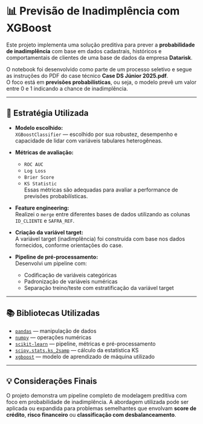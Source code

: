 # 📊 Previsão de Inadimplência com XGBoost

Este projeto implementa uma solução preditiva para prever a **probabilidade de inadimplência** com base em dados cadastrais, históricos e comportamentais de clientes de uma base de dados da empresa **Datarisk**.

O notebook foi desenvolvido como parte de um processo seletivo e segue as instruções do PDF do case técnico **Case DS Júnior 2025.pdf**.  
O foco está em **previsões probabilísticas**, ou seja, o modelo prevê um valor entre 0 e 1 indicando a chance de inadimplência.

---

## 🚀 Estratégia Utilizada

- **Modelo escolhido:**  
  `XGBoostClassifier` — escolhido por sua robustez, desempenho e capacidade de lidar com variáveis tabulares heterogêneas.

- **Métricas de avaliação:**  
  - `ROC AUC`  
  - `Log Loss`  
  - `Brier Score`  
  - `KS Statistic`  
  Essas métricas são adequadas para avaliar a performance de previsões probabilísticas.

- **Feature engineering:**  
  Realizei o `merge` entre diferentes bases de dados utilizando as colunas `ID_CLIENTE` e `SAFRA_REF`.

- **Criação da variável target:**  
  A variável target (inadimplência) foi construída com base nos dados fornecidos, conforme orientações do case.

- **Pipeline de pré-processamento:**  
  Desenvolvi um pipeline com:
  - Codificação de variáveis categóricas  
  - Padronização de variáveis numéricas  
  - Separação treino/teste com estratificação da variável target  

---

## 📚 Bibliotecas Utilizadas

- [`pandas`](https://pandas.pydata.org/) — manipulação de dados  
- [`numpy`](https://numpy.org/) — operações numéricas  
- [`scikit-learn`](https://scikit-learn.org/) — pipeline, métricas e pré-processamento  
- [`scipy.stats.ks_2samp`](https://docs.scipy.org/doc/scipy/reference/generated/scipy.stats.ks_2samp.html) — cálculo da estatística KS  
- [`xgboost`](https://xgboost.readthedocs.io/) — modelo de aprendizado de máquina utilizado

---

## 💡 Considerações Finais

O projeto demonstra um pipeline completo de modelagem preditiva com foco em probabilidade de inadimplência. A abordagem utilizada pode ser aplicada ou expandida para problemas semelhantes que envolvam **score de crédito**, **risco financeiro** ou **classificação com desbalanceamento**.
